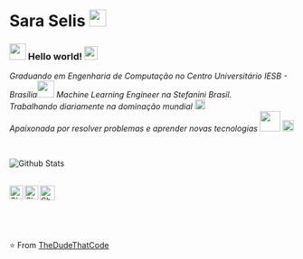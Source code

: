 # Sara Selis&nbsp;<img src="https://github.com/TheDudeThatCode/TheDudeThatCode/blob/master/Assets/Mario_Hello_Big.gif" width="30px">

### <img src="https://github.com/TheDudeThatCode/TheDudeThatCode/blob/master/Assets/Hi.gif" width="29px"> Hello world!&nbsp;<img src="https://github.com/TheDudeThatCode/TheDudeThatCode/blob/master/Assets/Earth.gif" width="24px">

<p>
  <em>
    Graduando em Engenharia de Computação no Centro Universitário IESB - Brasília<img src="https://github.com/TheDudeThatCode/TheDudeThatCode/blob/master/Assets/Developer.gif" width="30px"> Machine Learning Engineer na Stefanini Brasil. 
    </br>
    Trabalhando diariamente na dominação mundial <img src="https://github.com/TheDudeThatCode/TheDudeThatCode/blob/master/Assets/Rocket.gif" width="18px">
    </br>
    Apaixonada por resolver problemas e aprender novas tecnologias
  <img src="https://github.com/TheDudeThatCode/TheDudeThatCode/blob/master/Assets/Designer.gif" width="36px">
    <img src="https://github.com/TheDudeThatCode/TheDudeThatCode/blob/master/Assets/Medal.gif" width="20px">
  </em>  
</p>


<br>


![Github Stats](https://github-readme-stats.vercel.app/api?username=saraselis&show_icons=true&hide_border=true)

<br>

  <a href="https://www.linkedin.com/in/saraselisn/">
    <img align="left" alt="Shubhamdeep Jha | Linkedin" width="24px" src="https://github.com/TheDudeThatCode/TheDudeThatCode/blob/master/Assets/Linkedin.svg" />
  </a>
  <a href="https://www.instagram.com/sara_selis/">
    <img align="left" alt="Shubhamdeep Jha | Instagram" width="24px" src="https://github.com/TheDudeThatCode/TheDudeThatCode/blob/master/Assets/Instagram.svg" />
  </a>
  <a href="mailto:saraselisn@gmail.com">
    <img align="left" alt="Shubhamdeep Jha | Gmail" width="26px" src="https://github.com/TheDudeThatCode/TheDudeThatCode/blob/master/Assets/Gmail.svg" />
  </a>

<br><br><br><br>

⭐️ From [TheDudeThatCode](https://github.com/TheDudeThatCode)
